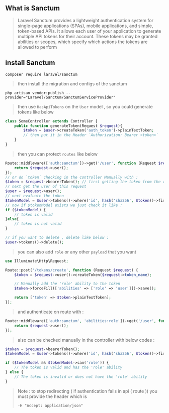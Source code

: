 ## What is Sanctum

> Laravel Sanctum provides a lightweight authentication system for single-page applications (SPAs), mobile applications, and simple, token-based APIs. It allows each user of your application to generate multiple API tokens for their account. These tokens may be granted abilities or scopes, which specify which actions the tokens are allowed to perform

## install Sanctum

```
composer require laravel/sanctum
```

> then install the migration and configs of the sanctum

```
php artisan vendor:publish --provider="Laravel/Sanctum/SanctumServiceProvider"
```

> then use `HasApiTokens` on the `User` model , so you could generate tokens like below

```php
class SomeController extends Controller {
    public function generateToken(Request $request){
        $token = $user->createToken('auth_token')->plainTextToken;
		// then put it in the Header `Authorization: Bearer <token>`
    }
}
```

> then you can protect `routes` like below

```php
Route::middleware(['auth:sanctum'])->get('/user', function (Request $request) {
    return $request->user();
});
// or do `token` checking in the controller Manually with :
$token = $request->bearerToken(); // first getting the token from the request
// next get the user of this request
$user = $request->user();
// next evaluate the token
$tokenModel = $user->tokens()->where('id', hash('sha256', $token))->first();
// now if $tokenModel exists we just check it like :
if ($tokenModel) {
    // token is valid
}else{   
    // token is not valid
}
```

```php
// if you want to delete , delete like below :
$user->tokens()->delete();
```

> you can also add `role` or any other `payload` that you want 

```php
use Illuminate\Http\Request;

Route::post('/tokens/create', function (Request $request) {
    $token = $request->user()->createToken($request->token_name);

    // Manually add the 'role' ability to the token
    $token->forceFill(['abilities' => ['role' => 'user']])->save();

    return ['token' => $token->plainTextToken];
});
```

> and authenticate on route with :

```php
Route::middleware(['auth:sanctum', 'abilities:role'])->get('/user', function (Request $request) {
    return $request->user();
});
```

> also can be checked manually in the controller with below codes :

```php
$token = $request->bearerToken();
$tokenModel = $user->tokens()->where('id', hash('sha256', $token))->first();

if ($tokenModel && $tokenModel->can('role')) {
    // The token is valid and has the 'role' ability
} else {
    // The token is invalid or does not have the 'role' ability
}

```

> Note : to stop redirecting ( if authentication fails in api ( route )) you must provide the header which is
>
> ```
> -H "Accept: application/json"
> ```
>